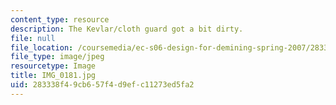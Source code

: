 ```yaml
---
content_type: resource
description: The Kevlar/cloth guard got a bit dirty.
file: null
file_location: /coursemedia/ec-s06-design-for-demining-spring-2007/283338f49cb657f4d9efc11273ed5fa2_IMG_0181.jpg
file_type: image/jpeg
resourcetype: Image
title: IMG_0181.jpg
uid: 283338f4-9cb6-57f4-d9ef-c11273ed5fa2
---
```

